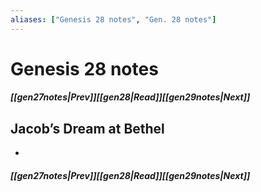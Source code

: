 ```yaml
---
aliases: ["Genesis 28 notes", "Gen. 28 notes"]
---
```

# Genesis 28 notes
##### <span class=arrow-left></span>[[gen27notes|Prev]]<span class=navigation-separator></span>[[gen28|Read]]<span class=navigation-separator></span>[[gen29notes|Next]]<span class=arrow-right></span>
## Jacob’s Dream at Bethel
- 
##### <span class=arrow-left></span>[[gen27notes|Prev]]<span class=navigation-separator></span>[[gen28|Read]]<span class=navigation-separator></span>[[gen29notes|Next]]<span class=arrow-right></span>